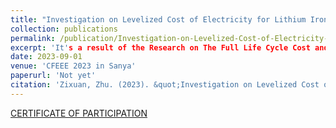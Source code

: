 ```yaml
---
title: "Investigation on Levelized Cost of Electricity for Lithium Iron Phosphate Batteries"
collection: publications
permalink: /publication/Investigation-on-Levelized-Cost-of-Electricity-for-Lithium-Iron-Phosphate-Batteries
excerpt: 'It's a result of the Research on The Full Life Cycle Cost and Return Mechanism of New Energy Storage.'
date: 2023-09-01
venue: 'CFEEE 2023 in Sanya'
paperurl: 'Not yet'
citation: 'Zixuan, Zhu. (2023). &quot;Investigation on Levelized Cost of Electricity for Lithium Iron Phosphate Batteries.&quot; <i>CFEEE 2023</i>. CF2345.'
---
```


[CERTIFICATE OF PARTICIPATION](https://ZhuZixuan0809.github.iofiles/CF2345.pdf)
